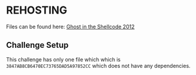 # REHOSTING

Files can be found here: [Ghost in the Shellcode 2012](https://shell-storm.org/repo/CTF/GITS-2012/Pwnable/300%20pts/)

## Challenge Setup
This challenge has only one file which which is `3847AB8CB6470EC73765DAD5A97852CC` which does not have any dependencies.
